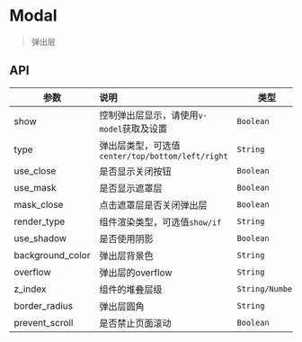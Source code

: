# Modal

> 弹出层

## API

| 参数 | 说明 | 类型 | 默认值 |
| ----|:-----| ---- | ---- |
| show | 控制弹出层显示，请使用`v-model`获取及设置  | `Boolean` | - |
| type | 弹出层类型，可选值`center/top/bottom/left/right`  | `String` | `center` |
| use_close | 是否显示关闭按钮 | `Boolean` | `true` |
| use_mask | 是否显示遮罩层 | `Boolean` | `false` |
| mask_close | 点击遮罩层是否关闭弹出层 | `Boolean` | `true` |
| render_type | 组件渲染类型，可选值`show/if` | `String` | `show` |
| use_shadow | 是否使用阴影 | `Boolean` | `true` |
| background_color | 弹出层背景色 | `String` | `#fff` |
| overflow | 弹出层的overflow | `String` | `visible` |
| z_index | 组件的堆叠层级 | `String/Number` | `999` |
| border_radius | 弹出层圆角 | `String` | `0` |
| prevent_scroll | 是否禁止页面滚动 | `Boolean` | `true` |
